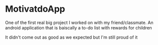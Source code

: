 # MotivatdoApp

One of the first real big project I worked on with my friend/classmate. An android application that is baiscally a to-do list with rewards for children

It didn't come out as good as we expected but I'm still proud of it
